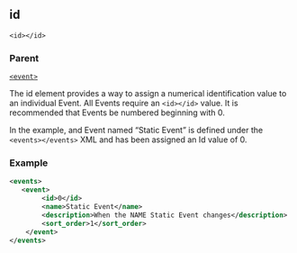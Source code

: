 ## id

`<id></id>`


### Parent

[`<event>`][1]


The id element provides a way to assign a numerical identification value to an individual Event.  All Events require an `<id></id>` value. It is recommended that Events be numbered beginning with 0. 

In the example, and Event named “Static Event” is defined under the `<events></events>` XML and has been assigned an Id value of 0.

### Example

```xml
<events>
   <event>
		<id>0</id>
		<name>Static Event</name>
		<description>When the NAME Static Event changes</description>
		<sort_order>1</sort_order>
	</event>
</events>
```



[1]:	https://verbose-telegram-5004f902.pages.github.io/#conditionals-xml-conditional